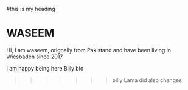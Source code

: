 #this is my heading

# WASEEM
Hi, I am waseem, orignally from Pakistand and have been living in Wiesbaden since 2017
 
 I am happy being here
Billy bio
>>>>>>> billy
Lama did also changes
